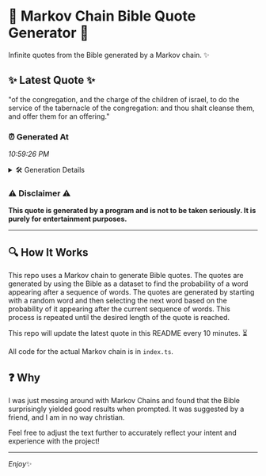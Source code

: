 # 📖 Markov Chain Bible Quote Generator 📖

Infinite quotes from the Bible generated by a Markov chain. ✨

## ✨ Latest Quote ✨
"of the congregation, and the charge of the children of israel, to do the service of the tabernacle of the congregation: and thou shalt cleanse them, and offer them for an offering."

### ⏰ Generated At
*10:59:26 PM*

<details>
    <summary>🛠️ Generation Details</summary>
    <p>
        <strong>🌱 Seed:</strong> of<br>
        <strong>🔄 Iterations:</strong> 31<br>
        <strong>📜 Context History:</strong><br>[ of ]: the<br>[ of, the ]: congregation,<br>[ of, the, congregation, ]: and<br>[ of, the, congregation,, and ]: the<br>[ of, the, congregation,, and, the ]: charge<br>[ of, the, congregation,, and, the, charge ]: of<br>[ the, congregation,, and, the, charge, of ]: the<br>[ congregation,, and, the, charge, of, the ]: children<br>[ and, the, charge, of, the, children ]: of<br>[ the, charge, of, the, children, of ]: israel,<br>[ charge, of, the, children, of, israel, ]: to<br>[ of, the, children, of, israel,, to ]: do<br>[ the, children, of, israel,, to, do ]: the<br>[ children, of, israel,, to, do, the ]: service<br>[ of, israel,, to, do, the, service ]: of<br>[ israel,, to, do, the, service, of ]: the<br>[ to, do, the, service, of, the ]: tabernacle<br>[ do, the, service, of, the, tabernacle ]: of<br>[ the, service, of, the, tabernacle, of ]: the<br>[ service, of, the, tabernacle, of, the ]: congregation:<br>[ of, the, tabernacle, of, the, congregation: ]: and<br>[ the, tabernacle, of, the, congregation:, and ]: thou<br>[ tabernacle, of, the, congregation:, and, thou ]: shalt<br>[ of, the, congregation:, and, thou, shalt ]: cleanse<br>[ the, congregation:, and, thou, shalt, cleanse ]: them,<br>[ congregation:, and, thou, shalt, cleanse, them, ]: and<br>[ and, thou, shalt, cleanse, them,, and ]: offer<br>[ thou, shalt, cleanse, them,, and, offer ]: them<br>[ shalt, cleanse, them,, and, offer, them ]: for<br>[ cleanse, them,, and, offer, them, for ]: an<br>[ them,, and, offer, them, for, an ]: offering.<br>
    </p>
</details>

### ⚠️ Disclaimer ⚠️
**This quote is generated by a program and is not to be taken seriously. It is purely for entertainment purposes.**

---

## 🔍 How It Works

This repo uses a Markov chain to generate Bible quotes. The quotes are generated by using the Bible as a dataset to find the probability of a word appearing after a sequence of words. The quotes are generated by starting with a random word and then selecting the next word based on the probability of it appearing after the current sequence of words. This process is repeated until the desired length of the quote is reached.

This repo will update the latest quote in this README every 10 minutes. ⏳

All code for the actual Markov chain is in `index.ts`.

## ❓ Why

I was just messing around with Markov Chains and found that the Bible surprisingly yielded good results when prompted. 
It was suggested by a friend, and I am in no way christian.

Feel free to adjust the text further to accurately reflect your intent and experience with the project!

---

*Enjoy*✨
